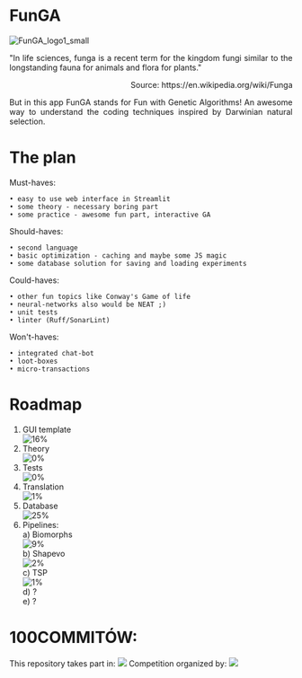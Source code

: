 # FunGA

![FunGA_logo1_small](https://github.com/ticklish-caiman/FunGA/assets/91501936/49f9182c-15fc-4e71-9a74-b7eadd630728)

<p align="justify">
"In life sciences, funga is a recent term for the kingdom fungi similar to the longstanding fauna for animals and flora for plants."
  <p align="right">Source: https://en.wikipedia.org/wiki/Funga</p>
<p align="justify">
But in this app FunGA stands for Fun with Genetic Algorithms!
An awesome way to understand the coding techniques inspired by Darwinian natural selection.
</p>


# The plan
Must-haves:

    • easy to use web interface in Streamlit
    • some theory - necessary boring part
    • some practice - awesome fun part, interactive GA

Should-haves:

    • second language
    • basic optimization - caching and maybe some JS magic
    • some database solution for saving and loading experiments

Could-haves:

    • other fun topics like Conway's Game of life
    • neural-networks also would be NEAT ;) 
    • unit tests
    • linter (Ruff/SonarLint)

Won't-haves:

    • integrated chat-bot
    • loot-boxes
    • micro-transactions


# Roadmap
1. GUI template<br/>
![16%](https://progress-bar.dev/16?title=progress&width=400)
2. Theory<br/>
![0%](https://progress-bar.dev/0?title=progress&width=400)
3. Tests<br/>
![0%](https://progress-bar.dev/0?title=progress&width=400)
4. Translation<br/>
![1%](https://progress-bar.dev/1?title=progress&width=400)
5. Database<br/>
![25%](https://progress-bar.dev/25?title=progress&width=400)
6. Pipelines:<br/>
   a) Biomorphs<br/>
   ![9%](https://progress-bar.dev/9?title=progress&width=400) <br/>
   b) Shapevo<br/>
   ![2%](https://progress-bar.dev/2?title=progress&width=400) <br/>
   c) TSP <br/>
   ![1%](https://progress-bar.dev/1?title=progress&width=400) <br/>
   d) ? <br/>
   e) ? <br/>

# 100COMMITÓW:
This repository takes part in:
[<img src="https://100commitow.pl/img/100-comittow_long.png">](https://100commitow.pl/)
Competition organized by:
[<img src="https://devmentors.io/wp-content/uploads/2022/07/logo-napis-1.png">](https://devmentors.io/)
    


